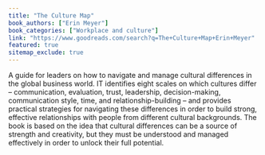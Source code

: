 ```yaml
---
title: "The Culture Map"
book_authors: ["Erin Meyer"]
book_categories: ["Workplace and culture"]
link: "https://www.goodreads.com/search?q=The+Culture+Map+Erin+Meyer"
featured: true
sitemap_exclude: true
---
```


A guide for leaders on how to navigate and manage cultural differences in the global business world. IT identifies eight scales on which cultures differ – communication, evaluation, trust, leadership, decision-making, communication style, time, and relationship-building – and provides practical strategies for navigating these differences in order to build strong, effective relationships with people from different cultural backgrounds. The book is based on the idea that cultural differences can be a source of strength and creativity, but they must be understood and managed effectively in order to unlock their full potential.
